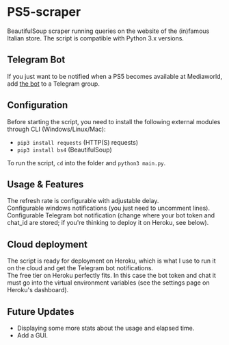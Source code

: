 # PS5-scraper

BeautifulSoup scraper running queries on the website of the (in)famous Italian store.
The script is compatible with Python 3.x versions.

## Telegram Bot
If you just want to be notified when a PS5 becomes available at Mediaworld, add [the bot](https://t.me/PS5scrapermw_bot) to a Telegram group.

## Configuration
Before starting the script, you need to install the following external modules through CLI (Windows/Linux/Mac):
* `pip3 install requests` (HTTP(S) requests)
* `pip3 install bs4` (BeautifulSoup)

To run the script, `cd` into the folder and `python3 main.py`.

## Usage & Features

The refresh rate is configurable with adjustable delay.  
Configurable windows notifications (you just need to uncomment lines).  
Configurable Telegram bot notification (change where your bot token and chat_id are stored; if you're thinking to deploy it on Heroku, see below).

## Cloud deployment

The script is ready for deployment on Heroku, which is what I use to run it on the cloud and get the Telegram bot notifications.  
The free tier on Heroku perfectly fits. In this case the bot token and chat it must go into the virtual environment variables (see the settings page on Heroku's dashboard).

## Future Updates
* Displaying some more stats about the usage and elapsed time.
* Add a GUI.